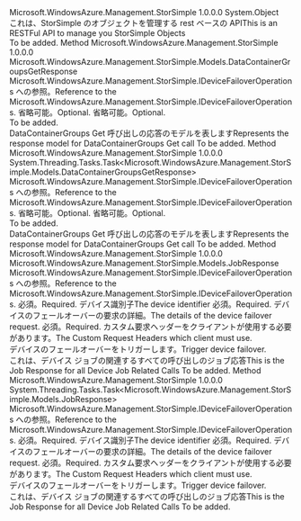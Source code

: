 <Type Name="DeviceFailoverOperationsExtensions" FullName="Microsoft.WindowsAzure.Management.StorSimple.DeviceFailoverOperationsExtensions">
  <TypeSignature Language="C#" Value="public static class DeviceFailoverOperationsExtensions" />
  <TypeSignature Language="ILAsm" Value=".class public auto ansi abstract sealed beforefieldinit DeviceFailoverOperationsExtensions extends System.Object" />
  <TypeSignature Language="DocId" Value="T:Microsoft.WindowsAzure.Management.StorSimple.DeviceFailoverOperationsExtensions" />
  <TypeSignature Language="VB.NET" Value="Public Module DeviceFailoverOperationsExtensions" />
  <TypeSignature Language="F#" Value="type DeviceFailoverOperationsExtensions = class" />
  <AssemblyInfo>
    <AssemblyName>Microsoft.WindowsAzure.Management.StorSimple</AssemblyName>
    <AssemblyVersion>1.0.0.0</AssemblyVersion>
  </AssemblyInfo>
  <Base>
    <BaseTypeName>System.Object</BaseTypeName>
  </Base>
  <Interfaces />
  <Docs>
    <summary>
            <span data-ttu-id="d4505-101">これは、StorSimple のオブジェクトを管理する rest ベースの API</span><span class="sxs-lookup"><span data-stu-id="d4505-101">This is an RESTFul API to manage you StorSimple Objects</span></span>
            </summary>
    <remarks>To be added.</remarks>
  </Docs>
  <Members>
    <Member MemberName="ListDCGroups">
      <MemberSignature Language="C#" Value="public static Microsoft.WindowsAzure.Management.StorSimple.Models.DataContainerGroupsGetResponse ListDCGroups (this Microsoft.WindowsAzure.Management.StorSimple.IDeviceFailoverOperations operations, string deviceId, Microsoft.WindowsAzure.Management.StorSimple.Models.CustomRequestHeaders customRequestHeaders);" />
      <MemberSignature Language="ILAsm" Value=".method public static hidebysig class Microsoft.WindowsAzure.Management.StorSimple.Models.DataContainerGroupsGetResponse ListDCGroups(class Microsoft.WindowsAzure.Management.StorSimple.IDeviceFailoverOperations operations, string deviceId, class Microsoft.WindowsAzure.Management.StorSimple.Models.CustomRequestHeaders customRequestHeaders) cil managed" />
      <MemberSignature Language="DocId" Value="M:Microsoft.WindowsAzure.Management.StorSimple.DeviceFailoverOperationsExtensions.ListDCGroups(Microsoft.WindowsAzure.Management.StorSimple.IDeviceFailoverOperations,System.String,Microsoft.WindowsAzure.Management.StorSimple.Models.CustomRequestHeaders)" />
      <MemberSignature Language="F#" Value="static member ListDCGroups : Microsoft.WindowsAzure.Management.StorSimple.IDeviceFailoverOperations * string * Microsoft.WindowsAzure.Management.StorSimple.Models.CustomRequestHeaders -&gt; Microsoft.WindowsAzure.Management.StorSimple.Models.DataContainerGroupsGetResponse" Usage="Microsoft.WindowsAzure.Management.StorSimple.DeviceFailoverOperationsExtensions.ListDCGroups (operations, deviceId, customRequestHeaders)" />
      <MemberType>Method</MemberType>
      <AssemblyInfo>
        <AssemblyName>Microsoft.WindowsAzure.Management.StorSimple</AssemblyName>
        <AssemblyVersion>1.0.0.0</AssemblyVersion>
      </AssemblyInfo>
      <ReturnValue>
        <ReturnType>Microsoft.WindowsAzure.Management.StorSimple.Models.DataContainerGroupsGetResponse</ReturnType>
      </ReturnValue>
      <Parameters>
        <Parameter Name="operations" Type="Microsoft.WindowsAzure.Management.StorSimple.IDeviceFailoverOperations" RefType="this" />
        <Parameter Name="deviceId" Type="System.String" />
        <Parameter Name="customRequestHeaders" Type="Microsoft.WindowsAzure.Management.StorSimple.Models.CustomRequestHeaders" />
      </Parameters>
      <Docs>
        <param name="operations">
            <span data-ttu-id="d4505-102">Microsoft.WindowsAzure.Management.StorSimple.IDeviceFailoverOperations への参照。</span><span class="sxs-lookup"><span data-stu-id="d4505-102">Reference to the Microsoft.WindowsAzure.Management.StorSimple.IDeviceFailoverOperations.</span></span>
            </param>
        <param name="deviceId">
            <span data-ttu-id="d4505-103">省略可能。</span><span class="sxs-lookup"><span data-stu-id="d4505-103">Optional.</span></span>
            </param>
        <param name="customRequestHeaders">
            <span data-ttu-id="d4505-104">省略可能。</span><span class="sxs-lookup"><span data-stu-id="d4505-104">Optional.</span></span>
            </param>
        <summary>To be added.</summary>
        <returns>
            <span data-ttu-id="d4505-105">DataContainerGroups Get 呼び出しの応答のモデルを表します</span><span class="sxs-lookup"><span data-stu-id="d4505-105">Represents the response model for DataContainerGroups Get call</span></span>
            </returns>
        <remarks>To be added.</remarks>
      </Docs>
    </Member>
    <Member MemberName="ListDCGroupsAsync">
      <MemberSignature Language="C#" Value="public static System.Threading.Tasks.Task&lt;Microsoft.WindowsAzure.Management.StorSimple.Models.DataContainerGroupsGetResponse&gt; ListDCGroupsAsync (this Microsoft.WindowsAzure.Management.StorSimple.IDeviceFailoverOperations operations, string deviceId, Microsoft.WindowsAzure.Management.StorSimple.Models.CustomRequestHeaders customRequestHeaders);" />
      <MemberSignature Language="ILAsm" Value=".method public static hidebysig class System.Threading.Tasks.Task`1&lt;class Microsoft.WindowsAzure.Management.StorSimple.Models.DataContainerGroupsGetResponse&gt; ListDCGroupsAsync(class Microsoft.WindowsAzure.Management.StorSimple.IDeviceFailoverOperations operations, string deviceId, class Microsoft.WindowsAzure.Management.StorSimple.Models.CustomRequestHeaders customRequestHeaders) cil managed" />
      <MemberSignature Language="DocId" Value="M:Microsoft.WindowsAzure.Management.StorSimple.DeviceFailoverOperationsExtensions.ListDCGroupsAsync(Microsoft.WindowsAzure.Management.StorSimple.IDeviceFailoverOperations,System.String,Microsoft.WindowsAzure.Management.StorSimple.Models.CustomRequestHeaders)" />
      <MemberSignature Language="F#" Value="static member ListDCGroupsAsync : Microsoft.WindowsAzure.Management.StorSimple.IDeviceFailoverOperations * string * Microsoft.WindowsAzure.Management.StorSimple.Models.CustomRequestHeaders -&gt; System.Threading.Tasks.Task&lt;Microsoft.WindowsAzure.Management.StorSimple.Models.DataContainerGroupsGetResponse&gt;" Usage="Microsoft.WindowsAzure.Management.StorSimple.DeviceFailoverOperationsExtensions.ListDCGroupsAsync (operations, deviceId, customRequestHeaders)" />
      <MemberType>Method</MemberType>
      <AssemblyInfo>
        <AssemblyName>Microsoft.WindowsAzure.Management.StorSimple</AssemblyName>
        <AssemblyVersion>1.0.0.0</AssemblyVersion>
      </AssemblyInfo>
      <ReturnValue>
        <ReturnType>System.Threading.Tasks.Task&lt;Microsoft.WindowsAzure.Management.StorSimple.Models.DataContainerGroupsGetResponse&gt;</ReturnType>
      </ReturnValue>
      <Parameters>
        <Parameter Name="operations" Type="Microsoft.WindowsAzure.Management.StorSimple.IDeviceFailoverOperations" RefType="this" />
        <Parameter Name="deviceId" Type="System.String" />
        <Parameter Name="customRequestHeaders" Type="Microsoft.WindowsAzure.Management.StorSimple.Models.CustomRequestHeaders" />
      </Parameters>
      <Docs>
        <param name="operations">
            <span data-ttu-id="d4505-106">Microsoft.WindowsAzure.Management.StorSimple.IDeviceFailoverOperations への参照。</span><span class="sxs-lookup"><span data-stu-id="d4505-106">Reference to the Microsoft.WindowsAzure.Management.StorSimple.IDeviceFailoverOperations.</span></span>
            </param>
        <param name="deviceId">
            <span data-ttu-id="d4505-107">省略可能。</span><span class="sxs-lookup"><span data-stu-id="d4505-107">Optional.</span></span>
            </param>
        <param name="customRequestHeaders">
            <span data-ttu-id="d4505-108">省略可能。</span><span class="sxs-lookup"><span data-stu-id="d4505-108">Optional.</span></span>
            </param>
        <summary>To be added.</summary>
        <returns>
            <span data-ttu-id="d4505-109">DataContainerGroups Get 呼び出しの応答のモデルを表します</span><span class="sxs-lookup"><span data-stu-id="d4505-109">Represents the response model for DataContainerGroups Get call</span></span>
            </returns>
        <remarks>To be added.</remarks>
      </Docs>
    </Member>
    <Member MemberName="Trigger">
      <MemberSignature Language="C#" Value="public static Microsoft.WindowsAzure.Management.StorSimple.Models.JobResponse Trigger (this Microsoft.WindowsAzure.Management.StorSimple.IDeviceFailoverOperations operations, string deviceId, Microsoft.WindowsAzure.Management.StorSimple.Models.DeviceFailoverRequest drRequest, Microsoft.WindowsAzure.Management.StorSimple.Models.CustomRequestHeaders customRequestHeaders);" />
      <MemberSignature Language="ILAsm" Value=".method public static hidebysig class Microsoft.WindowsAzure.Management.StorSimple.Models.JobResponse Trigger(class Microsoft.WindowsAzure.Management.StorSimple.IDeviceFailoverOperations operations, string deviceId, class Microsoft.WindowsAzure.Management.StorSimple.Models.DeviceFailoverRequest drRequest, class Microsoft.WindowsAzure.Management.StorSimple.Models.CustomRequestHeaders customRequestHeaders) cil managed" />
      <MemberSignature Language="DocId" Value="M:Microsoft.WindowsAzure.Management.StorSimple.DeviceFailoverOperationsExtensions.Trigger(Microsoft.WindowsAzure.Management.StorSimple.IDeviceFailoverOperations,System.String,Microsoft.WindowsAzure.Management.StorSimple.Models.DeviceFailoverRequest,Microsoft.WindowsAzure.Management.StorSimple.Models.CustomRequestHeaders)" />
      <MemberSignature Language="F#" Value="static member Trigger : Microsoft.WindowsAzure.Management.StorSimple.IDeviceFailoverOperations * string * Microsoft.WindowsAzure.Management.StorSimple.Models.DeviceFailoverRequest * Microsoft.WindowsAzure.Management.StorSimple.Models.CustomRequestHeaders -&gt; Microsoft.WindowsAzure.Management.StorSimple.Models.JobResponse" Usage="Microsoft.WindowsAzure.Management.StorSimple.DeviceFailoverOperationsExtensions.Trigger (operations, deviceId, drRequest, customRequestHeaders)" />
      <MemberType>Method</MemberType>
      <AssemblyInfo>
        <AssemblyName>Microsoft.WindowsAzure.Management.StorSimple</AssemblyName>
        <AssemblyVersion>1.0.0.0</AssemblyVersion>
      </AssemblyInfo>
      <ReturnValue>
        <ReturnType>Microsoft.WindowsAzure.Management.StorSimple.Models.JobResponse</ReturnType>
      </ReturnValue>
      <Parameters>
        <Parameter Name="operations" Type="Microsoft.WindowsAzure.Management.StorSimple.IDeviceFailoverOperations" RefType="this" />
        <Parameter Name="deviceId" Type="System.String" />
        <Parameter Name="drRequest" Type="Microsoft.WindowsAzure.Management.StorSimple.Models.DeviceFailoverRequest" />
        <Parameter Name="customRequestHeaders" Type="Microsoft.WindowsAzure.Management.StorSimple.Models.CustomRequestHeaders" />
      </Parameters>
      <Docs>
        <param name="operations">
            <span data-ttu-id="d4505-110">Microsoft.WindowsAzure.Management.StorSimple.IDeviceFailoverOperations への参照。</span><span class="sxs-lookup"><span data-stu-id="d4505-110">Reference to the Microsoft.WindowsAzure.Management.StorSimple.IDeviceFailoverOperations.</span></span>
            </param>
        <param name="deviceId">
            <span data-ttu-id="d4505-111">必須。</span><span class="sxs-lookup"><span data-stu-id="d4505-111">Required.</span></span> <span data-ttu-id="d4505-112">デバイス識別子</span><span class="sxs-lookup"><span data-stu-id="d4505-112">The device identifier</span></span>
            </param>
        <param name="drRequest">
            <span data-ttu-id="d4505-113">必須。</span><span class="sxs-lookup"><span data-stu-id="d4505-113">Required.</span></span> <span data-ttu-id="d4505-114">デバイスのフェールオーバーの要求の詳細。</span><span class="sxs-lookup"><span data-stu-id="d4505-114">The details of the device failover request.</span></span>
            </param>
        <param name="customRequestHeaders">
            <span data-ttu-id="d4505-115">必須。</span><span class="sxs-lookup"><span data-stu-id="d4505-115">Required.</span></span> <span data-ttu-id="d4505-116">カスタム要求ヘッダーをクライアントが使用する必要があります。</span><span class="sxs-lookup"><span data-stu-id="d4505-116">The Custom Request Headers which client must use.</span></span>
            </param>
        <summary>
            <span data-ttu-id="d4505-117">デバイスのフェールオーバーをトリガーします。</span><span class="sxs-lookup"><span data-stu-id="d4505-117">Trigger device failover.</span></span>
            </summary>
        <returns>
            <span data-ttu-id="d4505-118">これは、デバイス ジョブの関連するすべての呼び出しのジョブ応答</span><span class="sxs-lookup"><span data-stu-id="d4505-118">This is the Job Response for all Device Job Related Calls</span></span>
            </returns>
        <remarks>To be added.</remarks>
      </Docs>
    </Member>
    <Member MemberName="TriggerAsync">
      <MemberSignature Language="C#" Value="public static System.Threading.Tasks.Task&lt;Microsoft.WindowsAzure.Management.StorSimple.Models.JobResponse&gt; TriggerAsync (this Microsoft.WindowsAzure.Management.StorSimple.IDeviceFailoverOperations operations, string deviceId, Microsoft.WindowsAzure.Management.StorSimple.Models.DeviceFailoverRequest drRequest, Microsoft.WindowsAzure.Management.StorSimple.Models.CustomRequestHeaders customRequestHeaders);" />
      <MemberSignature Language="ILAsm" Value=".method public static hidebysig class System.Threading.Tasks.Task`1&lt;class Microsoft.WindowsAzure.Management.StorSimple.Models.JobResponse&gt; TriggerAsync(class Microsoft.WindowsAzure.Management.StorSimple.IDeviceFailoverOperations operations, string deviceId, class Microsoft.WindowsAzure.Management.StorSimple.Models.DeviceFailoverRequest drRequest, class Microsoft.WindowsAzure.Management.StorSimple.Models.CustomRequestHeaders customRequestHeaders) cil managed" />
      <MemberSignature Language="DocId" Value="M:Microsoft.WindowsAzure.Management.StorSimple.DeviceFailoverOperationsExtensions.TriggerAsync(Microsoft.WindowsAzure.Management.StorSimple.IDeviceFailoverOperations,System.String,Microsoft.WindowsAzure.Management.StorSimple.Models.DeviceFailoverRequest,Microsoft.WindowsAzure.Management.StorSimple.Models.CustomRequestHeaders)" />
      <MemberSignature Language="F#" Value="static member TriggerAsync : Microsoft.WindowsAzure.Management.StorSimple.IDeviceFailoverOperations * string * Microsoft.WindowsAzure.Management.StorSimple.Models.DeviceFailoverRequest * Microsoft.WindowsAzure.Management.StorSimple.Models.CustomRequestHeaders -&gt; System.Threading.Tasks.Task&lt;Microsoft.WindowsAzure.Management.StorSimple.Models.JobResponse&gt;" Usage="Microsoft.WindowsAzure.Management.StorSimple.DeviceFailoverOperationsExtensions.TriggerAsync (operations, deviceId, drRequest, customRequestHeaders)" />
      <MemberType>Method</MemberType>
      <AssemblyInfo>
        <AssemblyName>Microsoft.WindowsAzure.Management.StorSimple</AssemblyName>
        <AssemblyVersion>1.0.0.0</AssemblyVersion>
      </AssemblyInfo>
      <ReturnValue>
        <ReturnType>System.Threading.Tasks.Task&lt;Microsoft.WindowsAzure.Management.StorSimple.Models.JobResponse&gt;</ReturnType>
      </ReturnValue>
      <Parameters>
        <Parameter Name="operations" Type="Microsoft.WindowsAzure.Management.StorSimple.IDeviceFailoverOperations" RefType="this" />
        <Parameter Name="deviceId" Type="System.String" />
        <Parameter Name="drRequest" Type="Microsoft.WindowsAzure.Management.StorSimple.Models.DeviceFailoverRequest" />
        <Parameter Name="customRequestHeaders" Type="Microsoft.WindowsAzure.Management.StorSimple.Models.CustomRequestHeaders" />
      </Parameters>
      <Docs>
        <param name="operations">
            <span data-ttu-id="d4505-119">Microsoft.WindowsAzure.Management.StorSimple.IDeviceFailoverOperations への参照。</span><span class="sxs-lookup"><span data-stu-id="d4505-119">Reference to the Microsoft.WindowsAzure.Management.StorSimple.IDeviceFailoverOperations.</span></span>
            </param>
        <param name="deviceId">
            <span data-ttu-id="d4505-120">必須。</span><span class="sxs-lookup"><span data-stu-id="d4505-120">Required.</span></span> <span data-ttu-id="d4505-121">デバイス識別子</span><span class="sxs-lookup"><span data-stu-id="d4505-121">The device identifier</span></span>
            </param>
        <param name="drRequest">
            <span data-ttu-id="d4505-122">必須。</span><span class="sxs-lookup"><span data-stu-id="d4505-122">Required.</span></span> <span data-ttu-id="d4505-123">デバイスのフェールオーバーの要求の詳細。</span><span class="sxs-lookup"><span data-stu-id="d4505-123">The details of the device failover request.</span></span>
            </param>
        <param name="customRequestHeaders">
            <span data-ttu-id="d4505-124">必須。</span><span class="sxs-lookup"><span data-stu-id="d4505-124">Required.</span></span> <span data-ttu-id="d4505-125">カスタム要求ヘッダーをクライアントが使用する必要があります。</span><span class="sxs-lookup"><span data-stu-id="d4505-125">The Custom Request Headers which client must use.</span></span>
            </param>
        <summary>
            <span data-ttu-id="d4505-126">デバイスのフェールオーバーをトリガーします。</span><span class="sxs-lookup"><span data-stu-id="d4505-126">Trigger device failover.</span></span>
            </summary>
        <returns>
            <span data-ttu-id="d4505-127">これは、デバイス ジョブの関連するすべての呼び出しのジョブ応答</span><span class="sxs-lookup"><span data-stu-id="d4505-127">This is the Job Response for all Device Job Related Calls</span></span>
            </returns>
        <remarks>To be added.</remarks>
      </Docs>
    </Member>
  </Members>
</Type>